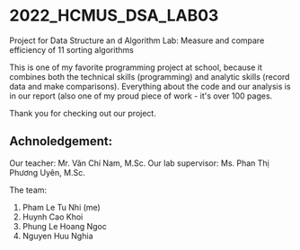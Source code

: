 # 2022_HCMUS_DSA_LAB03
Project for Data Structure an d Algorithm Lab: Measure and compare efficiency of 11 sorting algorithms

This is one of my favorite programming project at school, because it combines both the technical skills (programming) and analytic skills (record data and make comparisons). Everything about the code and our analysis is in our report (also one of my proud piece of work - it's over 100 pages. 

Thank you for checking out our project.

## Achnoledgement:
Our teacher: Mr. Văn Chí Nam, M.Sc. 
Our lab supervisor: Ms. Phan Thị Phương Uyên, M.Sc. 

The team: 
1. Pham Le Tu Nhi (me)
2. Huynh Cao Khoi
3. Phung Le Hoang Ngoc
4. Nguyen Huu Nghia
